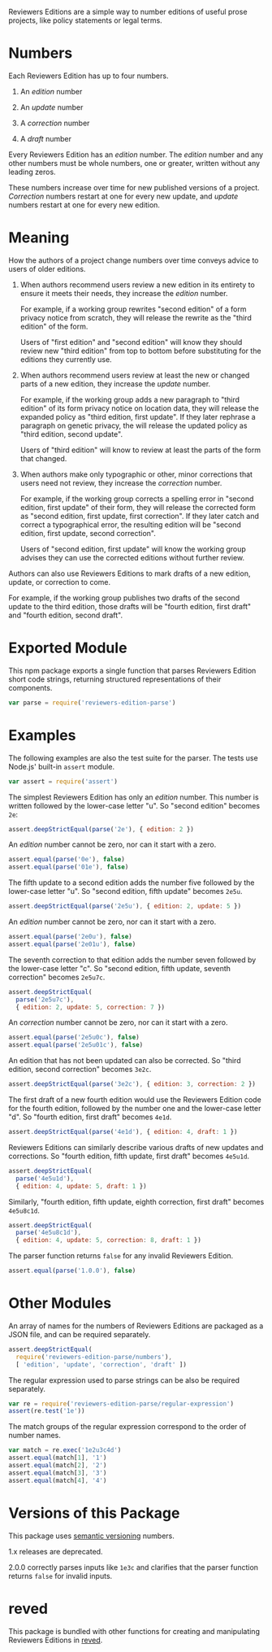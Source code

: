 Reviewers Editions are a simple way to number editions of useful prose
projects, like policy statements or legal terms.

# Numbers

Each Reviewers Edition has up to four numbers.

1. An _edition_ number

2. An _update_ number

3. A _correction_ number

4. A _draft_ number

Every Reviewers Edition has an _edition_ number. The _edition_ number
and any other numbers must be whole numbers, one or greater, written
without any leading zeros.

These numbers increase over time for new published versions of a
project. _Correction_ numbers restart at one for every new update, and
_update_ numbers restart at one for every new edition.

# Meaning

How the authors of a project change numbers over time conveys advice to
users of older editions.

1. When authors recommend users review a new edition in its entirety to
   ensure it meets their needs, they increase the _edition_ number.

   For example, if a working group rewrites "second edition" of a form
   privacy notice from scratch, they will release the rewrite as the
   "third edition" of the form.

   Users of "first edition" and "second edition" will know they should
   review new "third edition" from top to bottom before substituting for
   the editions they currently use.

2. When authors recommend users review at least the new or changed parts
   of a new edition, they increase the _update_ number.

   For example, if the working group adds a new paragraph to "third
   edition" of its form privacy notice on location data, they will
   release the expanded policy as "third edition, first update". If they
   later rephrase a paragraph on genetic privacy, the will release the
   updated policy as "third edition, second update".

   Users of "third edition" will know to review at least the parts of
   the form that changed.

4. When authors make only typographic or other, minor corrections that
   users need not review, they increase the _correction_ number.

   For example, if the working group corrects a spelling error in
   "second edition, first update" of their form, they will release the
   corrected form as "second edition, first update, first correction".
   If they later catch and correct a typographical error, the resulting
   edition will be "second edition, first update, second correction".

   Users of "second edition, first update" will know the working group
   advises they can use the corrected editions without further review.

Authors can also use Reviewers Editions to mark drafts of a new edition,
update, or correction to come.

For example, if the working group publishes two drafts of the second
update to the third edition, those drafts will be "fourth edition, first
draft" and "fourth edition, second draft".

# Exported Module

This npm package exports a single function that parses Reviewers Edition
short code strings, returning structured representations of their
components.

```javascript
var parse = require('reviewers-edition-parse')
```

# Examples

The following examples are also the test suite for the parser. The tests
use Node.js' built-in `assert` module.

```javascript
var assert = require('assert')
```

The simplest Reviewers Edition has only an _edition_ number. This number
is written followed by the lower-case letter "u". So "second edition"
becomes `2e`:

```javascript
assert.deepStrictEqual(parse('2e'), { edition: 2 })
```

An _edition_ number cannot be zero, nor can it start with a zero.

```javascript
assert.equal(parse('0e'), false)
assert.equal(parse('01e'), false)
```

The fifth update to a second edition adds the number five followed by
the lower-case letter "u". So "second edition, fifth update" becomes
`2e5u`.

```javascript
assert.deepStrictEqual(parse('2e5u'), { edition: 2, update: 5 })
```

An _edition_ number cannot be zero, nor can it start with a zero.

```javascript
assert.equal(parse('2e0u'), false)
assert.equal(parse('2e01u'), false)
```

The seventh correction to that edition adds the number seven followed
by the lower-case letter "c". So "second edition, fifth update, seventh
correction" becomes `2e5u7c`.

```javascript
assert.deepStrictEqual(
  parse('2e5u7c'),
  { edition: 2, update: 5, correction: 7 })
```

An _correction_ number cannot be zero, nor can it start with a zero.

```javascript
assert.equal(parse('2e5u0c'), false)
assert.equal(parse('2e5u01c'), false)
```

An edition that has not been updated can also be corrected. So "third
edition, second correction" becomes `3e2c`.

```javascript
assert.deepStrictEqual(parse('3e2c'), { edition: 3, correction: 2 })
```

The first draft of a new fourth edition would use the Reviewers Edition
code for the fourth edition, followed by the number one and the
lower-case letter "d". So "fourth edition, first draft" becomes `4e1d`.

```javascript
assert.deepStrictEqual(parse('4e1d'), { edition: 4, draft: 1 })
```

Reviewers Editions can similarly describe various drafts of new updates
and corrections. So "fourth edition, fifth update, first draft" becomes
`4e5u1d`.

```javascript
assert.deepStrictEqual(
  parse('4e5u1d'),
  { edition: 4, update: 5, draft: 1 })
```

Similarly, "fourth edition, fifth update, eighth correction, first
draft" becomes `4e5u8c1d`.

```javascript
assert.deepStrictEqual(
  parse('4e5u8c1d'),
  { edition: 4, update: 5, correction: 8, draft: 1 })
```

The parser function returns `false` for any invalid Reviewers Edition.

```javascript
assert.equal(parse('1.0.0'), false)
```

# Other Modules

An array of names for the numbers of Reviewers Editions are packaged as
a JSON file, and can be required separately.

```javascript
assert.deepStrictEqual(
  require('reviewers-edition-parse/numbers'),
  [ 'edition', 'update', 'correction', 'draft' ])
```

The regular expression used to parse strings can be also be required
separately.

```javascript
var re = require('reviewers-edition-parse/regular-expression')
assert(re.test('1e'))
```

The match groups of the regular expression correspond to the order of
number names.

```javascript
var match = re.exec('1e2u3c4d')
assert.equal(match[1], '1')
assert.equal(match[2], '2')
assert.equal(match[3], '3')
assert.equal(match[4], '4')
```

# Versions of this Package

This package uses [semantic versioning](http://semver.org/) numbers.

1.x releases are deprecated.

2.0.0 correctly parses inputs like `1e3c` and clarifies that the parser
function returns `false` for invalid inputs.

# reved

This package is bundled with other functions for
creating and manipulating Reviewers Editions in
[reved](https://www.npmjs.com/packages/reved).
